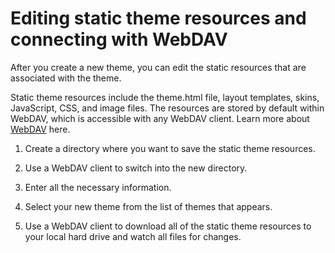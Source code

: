 # Editing static theme resources and connecting with WebDAV

After you create a new theme, you can edit the static resources that are associated with the theme.

Static theme resources include the theme.html file, layout templates, skins, JavaScript, CSS, and image files. The resources are stored by default within WebDAV, which is accessible with any WebDAV client. Learn more about [WebDAV](../../../manage_content/wcm/wcm_content_delivery/webdav/index.md) here.

1.  Create a directory where you want to save the static theme resources.

2.  Use a WebDAV client to switch into the new directory.

3.  Enter all the necessary information.

4.  Select your new theme from the list of themes that appears.

5.  Use a WebDAV client to download all of the static theme resources to your local hard drive and watch all files for changes.



